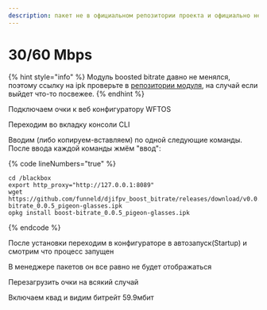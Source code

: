 ```yaml
---
description: пакет не в официальном репозитории проекта и официально не поддерживается
---
```


# 30/60 Mbps

{% hint style="info" %}
Модуль boosted bitrate давно не менялся, поэтому ссылку на ipk проверьте в [репозитории модуля](https://github.com/funneld/djifpv\_boost\_bitrate/releases/), на случай если выйдет что-то посвежее.
{% endhint %}

Подключаем очки к веб конфигуратору WFTOS

Переходим во вкладку консоли CLI

Вводим (либо копируем-вставляем) по одной следующие команды. После ввода каждой команды жмём "ввод":

{% code lineNumbers="true" %}
```
cd /blackbox
export http_proxy="http://127.0.0.1:8089"
wget https://github.com/funneld/djifpv_boost_bitrate/releases/download/v0.0.5/boost-bitrate_0.0.5_pigeon-glasses.ipk
opkg install boost-bitrate_0.0.5_pigeon-glasses.ipk
```
{% endcode %}

После установки переходим в конфигураторе в автозапуск(Startup) и смотрим что процесс запущен

В менеджере пакетов он все равно не будет отображаться

Перезагрузить очки на всякий случай

Включаем квад и видим битрейт 59.9мбит
